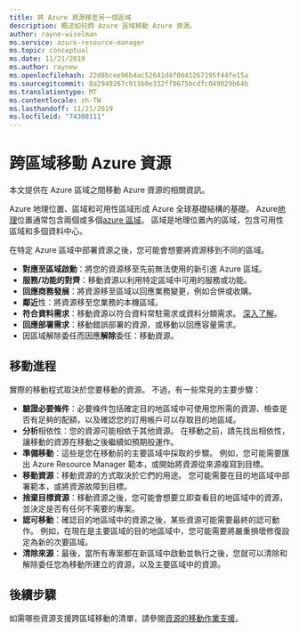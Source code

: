```yaml
---
title: 將 Azure 資源移至另一個區域
description: 概述如何跨 Azure 區域移動 Azure 資源。
author: rayne-wiselman
ms.service: azure-resource-manager
ms.topic: conceptual
ms.date: 11/21/2019
ms.author: raynew
ms.openlocfilehash: 22d8bcee96b4ac52641d4f0841267195f44fe15a
ms.sourcegitcommit: 8a2949267c913b0e332ff8675bcdfc049029b64b
ms.translationtype: MT
ms.contentlocale: zh-TW
ms.lasthandoff: 11/21/2019
ms.locfileid: "74308111"
---
```

# <a name="moving-azure-resources-across-regions"></a>跨區域移動 Azure 資源

本文提供在 Azure 區域之間移動 Azure 資源的相關資訊。

Azure 地理位置、區域和可用性區域形成 Azure 全球基礎結構的基礎。 Azure[地理](https://azure.microsoft.com/global-infrastructure/geographies/)位置通常包含兩個或多個[azure 區域](https://azure.microsoft.com/global-infrastructure/regions/)。 區域是地理位置內的區域，包含可用性區域和多個資料中心。 

在特定 Azure 區域中部署資源之後，您可能會想要將資源移到不同的區域。

- **對應至區域啟動**：將您的資源移至先前無法使用的新引進 Azure 區域。
- **服務/功能的對齊**：移動資源以利用特定區域中可用的服務或功能。
- **回應商務發展**：將資源移至區域以回應業務變更，例如合併或收購。
- **鄰近**性：將資源移至您業務的本機區域。
- **符合資料需求**：移動資源以符合資料常駐需求或資料分類需求。 [深入了解](https://azure.microsoft.com/mediahandler/files/resourcefiles/achieving-compliant-data-residency-and-security-with-azure/Achieving_Compliant_Data_Residency_and_Security_with_Azure.pdf)。
- **回應部署需求**：移動錯誤部署的資源，或移動以回應容量需求。 
- 因區域解除委任而因應**解除**委任：移動資源。

## <a name="move-process"></a>移動進程

實際的移動程式取決於您要移動的資源。 不過，有一些常見的主要步驟：

- **驗證必要條件**：必要條件包括確定目的地區域中可使用您所需的資源、檢查是否有足夠的配額，以及確認您的訂用帳戶可以存取目的地區域。
- **分析**相依性：您的資源可能相依于其他資源。 在移動之前，請先找出相依性，讓移動的資源在移動之後繼續如預期般運作。
- **準備移動**：這些是您在移動前的主要區域中採取的步驟。 例如，您可能需要匯出 Azure Resource Manager 範本，或開始將資源從來源複寫到目標。
- **移動資源**：移動資源的方式取決於它們的用途。 您可能需要在目的地區域中部署範本，或將資源故障到目標。
- **捨棄目標資源**：移動資源之後，您可能會想要立即查看目的地區域中的資源，並決定是否有任何不需要的專案。
- **認可移動**：確認目的地區域中的資源之後，某些資源可能需要最終的認可動作。 例如，在現在是主要區域的目的地區域中，您可能需要將嚴重損壞修復設定為新的次要區域。 
- **清除來源**：最後，當所有專案都在新區域中啟動並執行之後，您就可以清除和解除委任您為移動所建立的資源，以及主要區域中的資源。



## <a name="next-steps"></a>後續步驟

如需哪些資源支援跨區域移動的清單，請參閱[資源的移動作業支援](region-move-support.md)。
